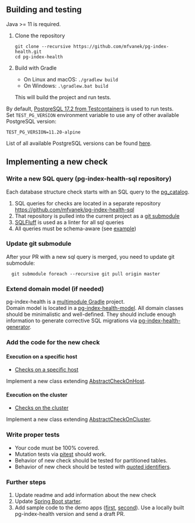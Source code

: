## Building and testing

Java >= 11 is required.

1. Clone the repository

       git clone --recursive https://github.com/mfvanek/pg-index-health.git
       cd pg-index-health

2. Build with Gradle
    * On Linux and macOS: `./gradlew build`
    * On Windows: `.\gradlew.bat build`
    
   This will build the project and run tests.
    
By default, [PostgreSQL 17.2 from Testcontainers](https://www.testcontainers.org/) is used to run tests.  
Set `TEST_PG_VERSION` environment variable to use any of other available PostgreSQL version:
```
TEST_PG_VERSION=11.20-alpine
```
List of all available PostgreSQL versions can be found [here](https://hub.docker.com/_/postgres).

## Implementing a new check

### Write a new SQL query (pg-index-health-sql repository)

Each database structure check starts with an SQL query to the [pg_catalog](https://www.postgresql.org/docs/current/catalogs.html).

1. SQL queries for checks are located in a separate repository https://github.com/mfvanek/pg-index-health-sql
2. That repository is pulled into the current project as a [git submodule](https://git-scm.com/book/en/v2/Git-Tools-Submodules)
3. [SQLFluff](https://github.com/sqlfluff/sqlfluff) is used as a linter for all sql queries
4. All queries must be schema-aware (see [example](https://github.com/mfvanek/pg-index-health-sql/blob/6a5b823d2f86f3fed946f073de93a20245b8d312/sql/duplicated_indexes.sql#L23))

### Update git submodule

After your PR with a new sql query is merged, you need to update git submodule:

```shell
  git submodule foreach --recursive git pull origin master
```

### Extend domain model (if needed)

pg-index-health is a [multimodule Gradle](https://docs.gradle.org/current/userguide/multi_project_builds.html) project.  
Domain model is located in a [pg-index-health-model](pg-index-health-model).
All domain classes should be minimalistic and well-defined.
They should include enough information to generate corrective SQL migrations via [pg-index-health-generator](pg-index-health-generator).

### Add the code for the new check

#### Execution on a specific host

* [Checks on a specific host](pg-index-health-core/src/main/java/io/github/mfvanek/pg/core/checks/host)

Implement a new class extending [AbstractCheckOnHost](pg-index-health-core/src/main/java/io/github/mfvanek/pg/core/checks/host/AbstractCheckOnHost.java).

#### Execution on the cluster

* [Checks on the cluster](pg-index-health/src/main/java/io/github/mfvanek/pg/health/checks/cluster)

Implement a new class extending [AbstractCheckOnCluster](pg-index-health/src/main/java/io/github/mfvanek/pg/health/checks/cluster/AbstractCheckOnCluster.java).

### Write proper tests

* Your code must be 100% covered.
* Mutation tests via [pitest](https://pitest.org/) should work.
* Behavior of new check should be tested for partitioned tables.
* Behavior of new check should be tested with [quoted identifiers](https://www.postgresql.org/docs/17/sql-syntax-lexical.html#SQL-SYNTAX-IDENTIFIERS).

### Further steps

1. Update readme and add information about the new check
2. Update [Spring Boot starter](spring-boot-integration%2Fpg-index-health-test-starter).
3. Add sample code to the demo apps ([first](https://github.com/mfvanek/pg-index-health-demo/tree/master/pg-index-health-demo-without-spring), [second](https://github.com/mfvanek/pg-index-health-demo/tree/master/pg-index-health-spring-boot-demo)).
   Use a locally built pg-index-health version and send a draft PR.
